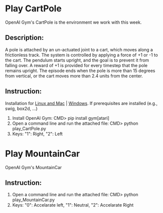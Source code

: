 # Play CartPole

OpenAI Gym's CartPole is the environment we work with this week.

## Description:

A pole is attached by an un-actuated joint to a cart, which moves along a frictionless track. The system is controlled by applying a force of +1 or -1 to the cart. The pendulum starts upright, and the goal is to prevent it from falling over. A reward of +1 is provided for every timestep that the pole remains upright. The episode ends when the pole is more than 15 degrees from vertical, or the cart moves more than 2.4 units from the center.

## Instruction:

Installation for [Linux and Mac](https://github.com/openai/gym#installation) | [Windows](https://towardsdatascience.com/how-to-render-openai-gym-on-windows-65767ab52ae2). If prerequisites are installed (e.g., swig, box2d, ...)

1. Install OpenAI Gym: CMD> pip install gym[atari]
2. Open a command line and run the attached file: CMD> python play_CartPole.py
3. Keys: "1": Right, "2": Left

# Play MountainCar

OpenAI Gym's MountainCar

## Instruction:

1. Open a command line and run the attached file: CMD> python play_MountainCar.py
2. Keys: "0": Accelarate left, "1": Neutral, "2": Accelarate Right
